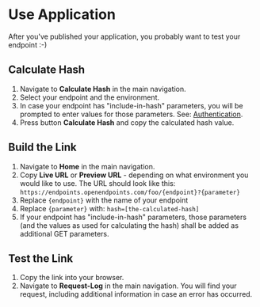 # Use Application

After you've published your application, you probably want to test your endpoint :-)

## Calculate Hash

1. Navigate to **Calculate Hash** in the main navigation.
2. Select your endpoint and the environment.
3. In case your endpoint has "include-in-hash" parameters, you will be prompted to enter values for those parameters. See: [Authentication](../../usage/authentication.md).
4. Press button **Calculate Hash** and copy the calculated hash value.

## Build the Link

1. Navigate to **Home** in the main navigation.
2. Copy **Live URL** or **Preview URL** - depending on what environment you would like to use. The URL should look like this: `https://endpoints.openendpoints.com/foo/{endpoint}?{parameter}`
3. Replace `{endpoint}` with the name of your endpoint
4. Replace `{parameter}` with: `hash=[the-calculated-hash]`
5. If your endpoint has "include-in-hash" parameters, those parameters (and the values as used for calculating the hash) shall be added as additional GET parameters.

## Test the Link

1. Copy the link into your browser.
2. Navigate to **Request-Log** in the main navigation. You will find your request, including additional information in case an error has occurred.
